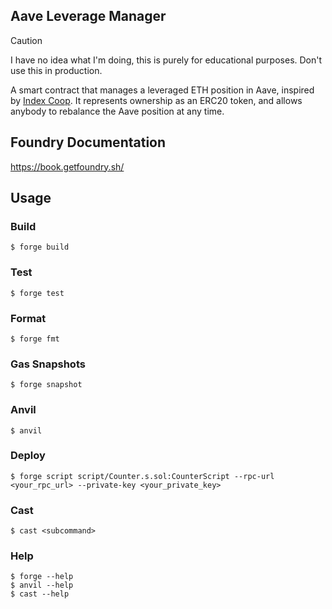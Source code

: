 ## Aave Leverage Manager

> [!CAUTION]
> I have no idea what I'm doing, this is purely for educational purposes. Don't use this in production.

A smart contract that manages a leveraged ETH position in Aave, inspired by [Index Coop](https://indexcoop.com/). It represents ownership as an ERC20 token, and allows anybody to rebalance the Aave position at any time.

## Foundry Documentation

https://book.getfoundry.sh/

## Usage

### Build

```shell
$ forge build
```

### Test

```shell
$ forge test
```

### Format

```shell
$ forge fmt
```

### Gas Snapshots

```shell
$ forge snapshot
```

### Anvil

```shell
$ anvil
```

### Deploy

```shell
$ forge script script/Counter.s.sol:CounterScript --rpc-url <your_rpc_url> --private-key <your_private_key>
```

### Cast

```shell
$ cast <subcommand>
```

### Help

```shell
$ forge --help
$ anvil --help
$ cast --help
```
